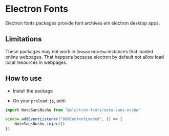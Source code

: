 # Electron Fonts

Electron fonts packages provide font archives em electron desktop apps.

## Limitations

These packages may not work in `BrowserWindow` instances that loaded online webpages. That happens because electron by default not allow load local resources in webpages.

## How to use

* Install the package

* On your `preload.js`, add:

```ts
import NotoSansNushu from "@electron-fonts/noto-sans-nushu"

window.addEventListener("DOMContentLoaded", () => {
    NotoSansNushu.inject()
})
```